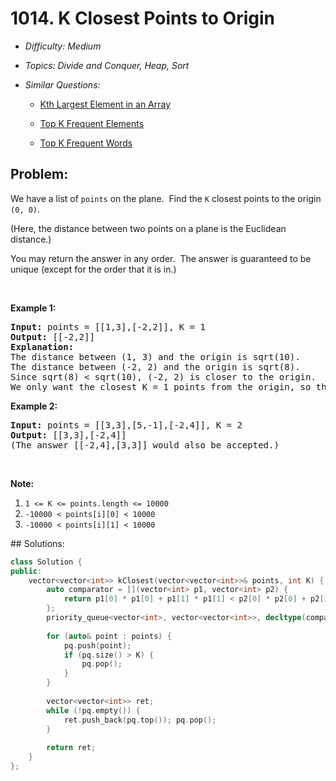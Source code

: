 # 1014. K Closest Points to Origin

* *Difficulty: Medium*

* *Topics: Divide and Conquer, Heap, Sort*

* *Similar Questions:*

  * [Kth Largest Element in an Array](kth-largest-element-in-an-array.md)

  * [Top K Frequent Elements](top-k-frequent-elements.md)

  * [Top K Frequent Words](top-k-frequent-words.md)

## Problem:

<p>We have a list of <code>points</code>&nbsp;on the plane.&nbsp; Find the <code>K</code> closest points to the origin <code>(0, 0)</code>.</p>

<p>(Here, the distance between two points on a plane is the Euclidean distance.)</p>

<p>You may return the answer in any order.&nbsp; The&nbsp;answer is guaranteed to be unique (except for the order that it is in.)</p>

<p>&nbsp;</p>

<div>
<p><strong>Example 1:</strong></p>

<pre>
<strong>Input: </strong>points = <span id="example-input-1-1">[[1,3],[-2,2]]</span>, K = <span id="example-input-1-2">1</span>
<strong>Output: </strong><span id="example-output-1">[[-2,2]]</span>
<strong>Explanation: </strong>
The distance between (1, 3) and the origin is sqrt(10).
The distance between (-2, 2) and the origin is sqrt(8).
Since sqrt(8) &lt; sqrt(10), (-2, 2) is closer to the origin.
We only want the closest K = 1 points from the origin, so the answer is just [[-2,2]].
</pre>

<div>
<p><strong>Example 2:</strong></p>

<pre>
<strong>Input: </strong>points = <span id="example-input-2-1">[[3,3],[5,-1],[-2,4]]</span>, K = <span id="example-input-2-2">2</span>
<strong>Output: </strong><span id="example-output-2">[[3,3],[-2,4]]</span>
(The answer [[-2,4],[3,3]] would also be accepted.)
</pre>

<p>&nbsp;</p>

<p><strong>Note:</strong></p>

<ol>
	<li><code>1 &lt;= K &lt;= points.length &lt;= 10000</code></li>
	<li><code>-10000 &lt; points[i][0] &lt; 10000</code></li>
	<li><code>-10000 &lt; points[i][1] &lt; 10000</code></li>
</ol>
</div>
</div>
## Solutions:

```c++
class Solution {
public:
    vector<vector<int>> kClosest(vector<vector<int>>& points, int K) {
        auto comparator = [](vector<int> p1, vector<int> p2) {
            return p1[0] * p1[0] + p1[1] * p1[1] < p2[0] * p2[0] + p2[1] * p2[1];
        };
        priority_queue<vector<int>, vector<vector<int>>, decltype(comparator)> pq(comparator);
        
        for (auto& point : points) {
            pq.push(point);
            if (pq.size() > K) {
                pq.pop();
            }
        }
        
        vector<vector<int>> ret;
        while (!pq.empty()) {
            ret.push_back(pq.top()); pq.pop();
        }
        
        return ret;
    }
};
```
